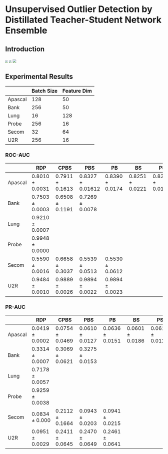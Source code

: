 # Unsupervised Outlier Detection by Distillated Teacher-Student Network Ensemble

## Introduction

<img src="https://i.loli.net/2020/07/20/3G7DNKjwfQkiIz4.png" style="zoom: 50%;" />

<img src="https://i.loli.net/2020/07/20/8Ie2Q3mpdPHtrYF.png" style="zoom:50%;" />

<img src="https://i.loli.net/2020/07/20/OEcQSvZmfBz1ACt.png" style="zoom: 67%;" />

## Experimental Results

|         | Batch Size | Feature Dim |
| ------- | ---------- | ----------- |
| Apascal | 128        | 50          |
| Bank    | 256        | 50          |
| Lung    | 16         | 128         |
| Probe   | 256        | 16          |
| Secom   | 32         | 64          |
| U2R     | 256        | 16          |



### ROC-AUC

|         | RDP                 | CPBS               | PBS                  | PB                 | BS                 | PS                 | P                  | B                  |
| ------- | ------------------- | ------------------ | -------------------- | ------------------ | ------------------ | ------------------ | ------------------ | ------------------ |
| Apascal | $0.8010 \pm 0.0031$ | $0.7911\pm0.1613$  | $0.8327 \pm 0.01612$ | $0.8390\pm 0.0174$ | $0.8251\pm 0.0221$ | $0.8327\pm 0.0161$ | $0.7217\pm 0.0144$ | $0.8303\pm 0.0226$ |
| Bank    | $0.7503\pm 0.0003$  | $0.6508\pm 0.1191$ | $0.7269\pm 0.0078$   |                    |                    |                    |                    |                    |
| Lung    | $0.9210\pm0.0007$   |                    |                      |                    |                    |                    |                    |                    |
| Probe   | $0.9948\pm0.0000$   |                    |                      |                    |                    |                    |                    |                    |
| Secom   | $0.5590\pm 0.0016$  | $0.6658\pm 0.3037$ | $0.5539\pm 0.0513$   | $0.5530\pm0.0612$  |                    |                    |                    |                    |
| U2R     | $0.9484\pm 0.0010$  | $0.9889\pm0.0026$  | $0.9894\pm 0.0022$   | $0.9894\pm0.0023$  |                    |                    |                    |                    |

### PR-AUC

|         | RDP                | CPBS               | PBS                 | PB                 | BS                 | PS                | P                  | B                  |
| ------- | ------------------ | ------------------ | ------------------- | ------------------ | ------------------ | ----------------- | ------------------ | ------------------ |
| Apascal | $0.0419\pm 0.0002$ | $0.0754\pm0.0469$  | $0.0610 \pm 0.0127$ | $0.0636\pm 0.0151$ | $0.0601\pm 0.0186$ | $0.0610\pm0.0127$ | $0.0274\pm 0.0042$ | $0.0600\pm 0.0182$ |
| Bank    | $0.3314\pm 0.0007$ | $0.3069\pm 0.0621$ | $0.3275\pm0.0153$   |                    |                    |                   |                    |                    |
| Lung    | $0.7178\pm 0.0057$ |                    |                     |                    |                    |                   |                    |                    |
| Probe   | $0.9259\pm 0.0038$ |                    |                     |                    |                    |                   |                    |                    |
| Secom   | $0.0834\pm 0.000$  | $0.2112\pm 0.1664$ | $0.0943\pm 0.0203$  | $0.0941\pm0.0215$  |                    |                   |                    |                    |
| U2R     | $0.0951\pm0.0029$  | $0.2411\pm 0.0645$ | $0.2470\pm 0.0649$  | $0.2461\pm0.0641$  |                    |                   |                    |                    |